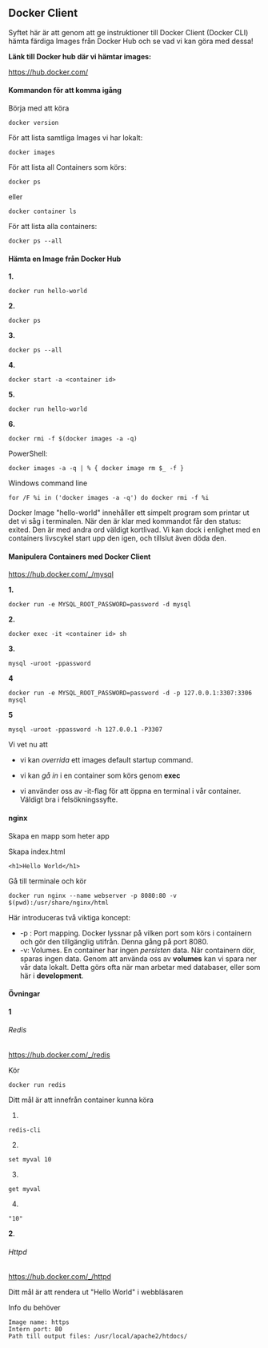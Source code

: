 ## Docker Client

Syftet här är att genom att ge instruktioner till Docker Client (Docker CLI) hämta färdiga Images från Docker Hub och se vad vi kan göra med dessa!

**Länk till Docker hub där vi hämtar images:**

https://hub.docker.com/

#### Kommandon för att komma igång

Börja med att köra

```
docker version
```

För att lista samtliga Images vi har lokalt:

```
docker images
```

För att lista all Containers som körs:

```
docker ps
```

eller

```
docker container ls
```

För att lista alla containers:

```
docker ps --all
```

#### Hämta en Image från Docker Hub

**1.**

```
docker run hello-world
```

**2.**

```
docker ps
```

**3.**

```
docker ps --all
```

**4.**

```
docker start -a <container id>
```

**5.**

```
docker run hello-world
```

**6.**

```
docker rmi -f $(docker images -a -q)
```

PowerShell:

```
docker images -a -q | % { docker image rm $_ -f }
```

Windows command line

```
for /F %i in ('docker images -a -q') do docker rmi -f %i
```



Docker Image "hello-world" innehåller ett simpelt program som printar ut det vi såg i terminalen. När den är klar med kommandot får den status: exited. Den är med andra ord väldigt kortlivad.  Vi kan dock i enlighet med en containers livscykel start upp den igen, och tillslut även döda den.

#### Manipulera Containers med Docker Client

https://hub.docker.com/_/mysql

**1.**

```
docker run -e MYSQL_ROOT_PASSWORD=password -d mysql
```

**2.**

```
docker exec -it <container id> sh
```

**3.**

```
mysql -uroot -ppassword
```

**4**

```
docker run -e MYSQL_ROOT_PASSWORD=password -d -p 127.0.0.1:3307:3306 mysql
```

**5**

```
mysql -uroot -ppassword -h 127.0.0.1 -P3307
```

Vi vet nu att 

- vi kan *overrida* ett images default startup command. 

- vi kan *gå in* i en container som körs genom **exec**
- vi använder oss av -it-flag för att öppna en terminal i vår container. Väldigt bra i felsökningssyfte.

#### nginx

Skapa en mapp som heter app

Skapa index.html

```
<h1>Hello World</h1>
```

Gå till terminale och kör 

```
docker run nginx --name webserver -p 8080:80 -v $(pwd):/usr/share/nginx/html
```

Här introduceras två viktiga koncept:

- -p :  Port mapping. Docker lyssnar på vilken port som körs i containern och gör den tillgänglig utifrån. Denna gång på port 8080.
- -v: Volumes. En container har ingen *persisten* data. När containern dör, sparas ingen data. Genom att använda oss av **volumes** kan vi spara ner vår data lokalt. Detta görs ofta när man arbetar med databaser, eller som här i **development**.

#### Övningar

**1**

###### Redis

https://hub.docker.com/_/redis

Kör

```
docker run redis
```

Ditt mål är att innefrån container kunna köra

1.

```
redis-cli
```

2.

```
set myval 10
```

3.

```
get myval
```

4.

```
"10"
```

**2**.

###### Httpd

https://hub.docker.com/_/httpd

Ditt mål är att rendera ut "Hello World" i webbläsaren

Info du behöver

```
Image name: https
Intern port: 80
Path till output files: /usr/local/apache2/htdocs/
```
